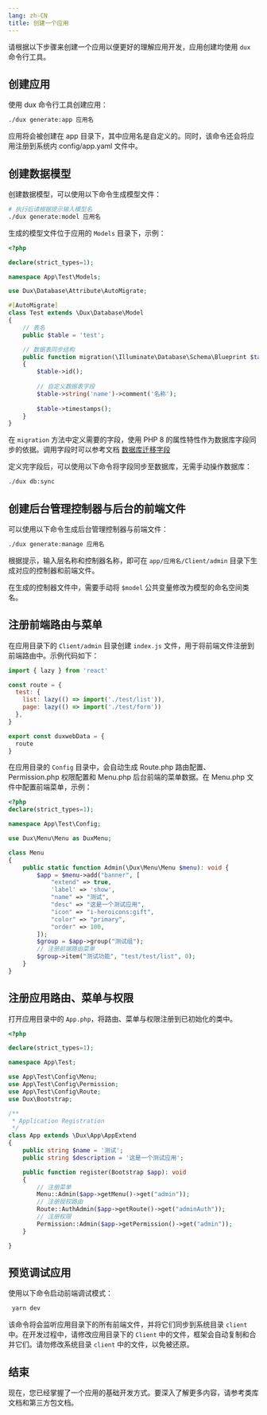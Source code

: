 ```yaml
---
lang: zh-CN
title: 创建一个应用
---
```


请根据以下步骤来创建一个应用以便更好的理解应用开发，应用创建均使用 `dux` 命令行工具。

## 创建应用

使用 dux 命令行工具创建应用：

```bash
./dux generate:app 应用名
```

应用将会被创建在 app 目录下，其中应用名是自定义的。同时，该命令还会将应用注册到系统内 config/app.yaml 文件中。

## 创建数据模型

创建数据模型，可以使用以下命令生成模型文件：

```bash
# 执行后请根据提示输入模型名
./dux generate:model 应用名
```

生成的模型文件位于应用的 `Models` 目录下，示例：


```php
<?php

declare(strict_types=1);

namespace App\Test\Models;

use Dux\Database\Attribute\AutoMigrate;

#[AutoMigrate]
class Test extends \Dux\Database\Model
{
    // 表名
	public $table = 'test';

    // 数据表同步结构
	public function migration(\Illuminate\Database\Schema\Blueprint $table)
	{
		$table->id();
		
		// 自定义数据表字段
		$table->string('name')->comment('名称');
		
		$table->timestamps();
	}
}

```

在 `migration` 方法中定义需要的字段，使用 PHP 8 的属性特性作为数据库字段同步的依据。调用字段时可以参考文档 [数据库迁移字段](https://learnku.com/docs/laravel/9.x/migrations/12248#9caecd)

定义完字段后，可以使用以下命令将字段同步至数据库，无需手动操作数据库：

```bash
./dux db:sync
```

## 创建后台管理控制器与后台的前端文件

可以使用以下命令生成后台管理控制器与前端文件：

```bash
./dux generate:manage 应用名
```

根据提示，输入层名称和控制器名称，即可在 `app/应用名/Client/admin` 目录下生成对应的控制器和前端文件。

在生成的控制器文件中，需要手动将 `$model` 公共变量修改为模型的命名空间类名。


## 注册前端路由与菜单


在应用目录下的 `Client/admin` 目录创建 `index.js` 文件，用于将前端文件注册到前端路由中。示例代码如下：

```js
import { lazy } from 'react'

const route = {
  test: {
    list: lazy(() => import('./test/list')),
    page: lazy(() => import('./test/form'))
  },
}

export const duxwebData = {
  route
}
```


在应用目录的 `Config` 目录中，会自动生成 Route.php 路由配置、Permission.php 权限配置和 Menu.php 后台前端的菜单数据。在 Menu.php 文件中配置前端菜单，示例：

```php
<?php
declare(strict_types=1);

namespace App\Test\Config;

use Dux\Menu\Menu as DuxMenu;

class Menu
{
    public static function Admin(\Dux\Menu\Menu $menu): void {
        $app = $menu->add("banner", [
            "extend" => true,
            'label' => 'show',
            "name" => "测试",
            "desc" => "这是一个测试应用",
            "icon" => "i-heroicons:gift",
            "color" => "primary",
            "order" => 100,
        ]);
        $group = $app->group("测试组");
        // 注册前端路由菜单
        $group->item("测试功能", "test/test/list", 0);
    }
}

```

## 注册应用路由、菜单与权限

打开应用目录中的 `App.php`，将路由、菜单与权限注册到已初始化的类中。

```php
<?php

declare(strict_types=1);

namespace App\Test;

use App\Test\Config\Menu;
use App\Test\Config\Permission;
use App\Test\Config\Route;
use Dux\Bootstrap;

/**
 * Application Registration
 */
class App extends \Dux\App\AppExtend
{
    public string $name = '测试';
    public string $description = '这是一个测试应用';

    public function register(Bootstrap $app): void
    {
        // 注册菜单
        Menu::Admin($app->getMenu()->get("admin"));
        // 注册授权路由
        Route::AuthAdmin($app->getRoute()->get("adminAuth"));
        // 注册权限
        Permission::Admin($app->getPermission()->get("admin"));
    }

}

```

## 预览调试应用

使用以下命令启动前端调试模式：

```bash
 yarn dev
```

该命令将会监听应用目录下的所有前端文件，并将它们同步到系统目录 `client` 中。在开发过程中，请修改应用目录下的 `Client` 中的文件，框架会自动复制和合并它们。请勿修改系统目录 `client` 中的文件，以免被还原。

## 结束

现在，您已经掌握了一个应用的基础开发方式。要深入了解更多内容，请参考类库文档和第三方包文档。